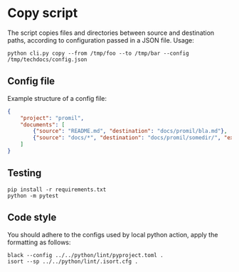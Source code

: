 # Copy script

The script copies files and directories between source and destination paths, according to configuration passed in a JSON file. Usage:

```shell
python cli.py copy --from /tmp/foo --to /tmp/bar --config /tmp/techdocs/config.json 
```

## Config file

Example structure of a config file:

```json
{
    "project": "promil",
    "documents": [
        {"source": "README.md", "destination": "docs/promil/bla.md"},
        {"source": "docs/*", "destination": "docs/promil/somedir/", "exclude": ["docs/internal/*"]}
    ]
}
```

## Testing

```shell
pip install -r requirements.txt
python -m pytest
```

## Code style

You should adhere to the configs used by local python action, apply the formatting as follows:

```shell
black --config ../../python/lint/pyproject.toml .
isort --sp ../../python/lint/.isort.cfg .
```
